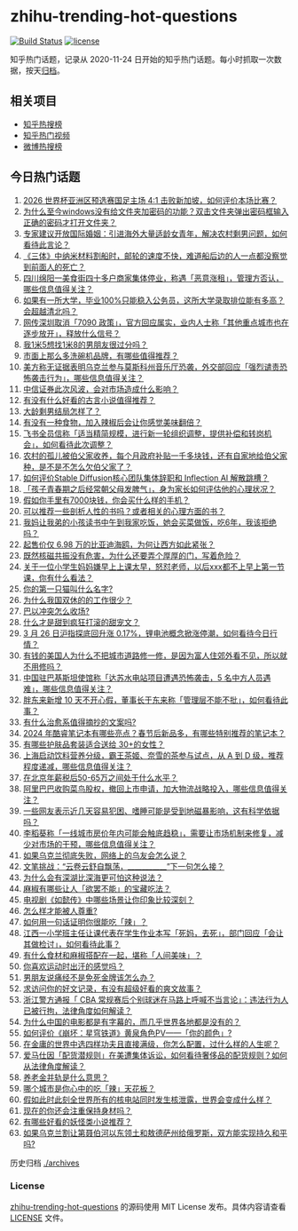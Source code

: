 # zhihu-trending-hot-questions

[![Build Status](https://github.com/justjavac/zhihu-trending-hot-questions/workflows/ci/badge.svg?branch=master)](https://github.com/justjavac/zhihu-trending-hot-questions/actions)
[![license](https://img.shields.io/github/license/justjavac/zhihu-trending-hot-questions)](https://github.com/justjavac/zhihu-trending-hot-questions/blob/master/LICENSE)

知乎热门话题，记录从 2020-11-24
日开始的知乎热门话题。每小时抓取一次数据，按天[归档](./archives)。

## 相关项目

- [知乎热搜榜](https://github.com/justjavac/zhihu-trending-top-search)
- [知乎热门视频](https://github.com/justjavac/zhihu-trending-hot-video)
- [微博热搜榜](https://github.com/justjavac/weibo-trending-hot-search)

## 今日热门话题

<!-- BEGIN -->
<!-- 最后更新时间 Wed Mar 27 2024 04:16:44 GMT+0800 (China Standard Time) -->

1. [2026 世界杯亚洲区预选赛国足主场 4:1 击败新加坡，如何评价本场比赛？](https://www.zhihu.com/question/650274159)
1. [为什么至今windows没有给文件夹加密码的功能？双击文件夹弹出密码框输入正确的密码才打开文件夹？](https://www.zhihu.com/question/649248771)
1. [专家建议开放国际婚姻：引进海外大量适龄女青年，解决农村剩男问题，如何看待此言论？](https://www.zhihu.com/question/650260861)
1. [《三体》中纳米材料割船时，邮轮的速度不快，难道船后边的人一点都没察觉到前面人的死亡？](https://www.zhihu.com/question/514469865)
1. [四川绵阳一美食街四十多户商家集体停业，称遇「恶意涨租」，管理方否认，哪些信息值得关注？](https://www.zhihu.com/question/650263322)
1. [如果有一所大学，毕业100%只能稳入公务员，这所大学录取排位能有多高？会超越清北吗？](https://www.zhihu.com/question/649576124)
1. [网传深圳取消「7090 政策」，官方回应属实，业内人士称「其他重点城市也在逐步放开」，释放什么信号？](https://www.zhihu.com/question/650231661)
1. [我1米5想找1米8的男朋友很过分吗？](https://www.zhihu.com/question/647144275)
1. [市面上那么多洗碗机品牌，有哪些值得推荐？](https://www.zhihu.com/question/649517262)
1. [美方称无证据表明乌克兰参与莫斯科州音乐厅恐袭，外交部回应「强烈谴责恐怖袭击行为」，哪些信息值得关注？](https://www.zhihu.com/question/650085911)
1. [中信证券此次风波，会对市场造成什么影响？](https://www.zhihu.com/question/649879216)
1. [有没有什么好看的古言小说值得推荐？](https://www.zhihu.com/question/356909389)
1. [大龄剩男结局怎样了？](https://www.zhihu.com/question/269869308)
1. [有没有一种食物，加入辣椒后会让你感觉美味翻倍？](https://www.zhihu.com/question/649692914)
1. [飞书全员信称「适当精简规模，进行新一轮组织调整，提供补偿和转岗机会」，如何看待此次调整？](https://www.zhihu.com/question/650203007)
1. [农村的孤儿被伯父家收养，每个月政府补贴一千多块钱，还有自家地给伯父家种，是不是不怎么欠伯父家了？](https://www.zhihu.com/question/648000970)
1. [如何评价Stable Diffusion核心团队集体辞职和 Inflection AI 解散跳槽？](https://www.zhihu.com/question/649693537)
1. [「孩子青春期之后经常朝父母发脾气」，身为家长如何评估他的心理状况？](https://www.zhihu.com/question/649386668)
1. [假如你手里有7000块钱，你会买什么样的手机？](https://www.zhihu.com/question/646886618)
1. [可以推荐一些剖析人性的书吗？或者相关的心理方面的书？](https://www.zhihu.com/question/649882767)
1. [我妈让我弟的小孩读书中午到我家吃饭，她会买菜做饭，吃6年，我该拒绝吗？](https://www.zhihu.com/question/649717842)
1. [起售价仅 6.98 万的比亚迪海鸥，为何让西方如此紧张？](https://www.zhihu.com/question/650072606)
1. [既然核磁共振没有危害，为什么还要弄个厚厚的门，写着危险？](https://www.zhihu.com/question/649270606)
1. [关于一位小学生妈妈嫌早上上课太早，怒怼老师，以后xxx都不上早上第一节课，你有什么看法？](https://www.zhihu.com/question/646682399)
1. [你的第一只猫叫什么名字?](https://www.zhihu.com/question/457618292)
1. [为什么我国双休的的工作很少？](https://www.zhihu.com/question/638174482)
1. [巴以冲突怎么收场?](https://www.zhihu.com/question/649138454)
1. [什么才是甜到疯狂打滚的甜宠文？](https://www.zhihu.com/question/645531488)
1. [3 月 26 日沪指探底回升涨 0.17%，锂电池概念掀涨停潮，如何看待今日行情？](https://www.zhihu.com/question/650185412)
1. [有钱的美国人为什么不把城市道路修一修，是因为富人住郊外看不见，所以就不用修吗？](https://www.zhihu.com/question/634601137)
1. [中国驻巴基斯坦使馆称「达苏水电站项目遭遇恐怖袭击，5 名中方人员遇难」，哪些信息值得关注？](https://www.zhihu.com/question/650276859)
1. [胖东来新增 10 天不开心假，董事长于东来称「管理层不能不批」，如何看待此事？](https://www.zhihu.com/question/650250177)
1. [有什么治愈系值得摘抄的文案吗?](https://www.zhihu.com/question/647015545)
1. [2024 年酷睿笔记本有哪些亮点？春节后新品多，有哪些特别推荐的笔记本？](https://www.zhihu.com/question/645328131)
1. [有哪些护肤品套装适合送给 30+的女性？](https://www.zhihu.com/question/645932405)
1. [上海启动饮料营养分级，霸王茶姬、奈雪的茶参与试点，从 A 到 D 级，推荐程度递减，哪些信息值得关注？](https://www.zhihu.com/question/650252195)
1. [在北京年薪税后50-65万之间处于什么水平？](https://www.zhihu.com/question/596472981)
1. [阿里巴巴收购菜鸟股权，撤回上市申请，加大物流战略投入，哪些信息值得关注？](https://www.zhihu.com/question/650278659)
1. [一些网友表示近几天容易犯困、嗜睡可能是受到地磁暴影响，这有科学依据吗？](https://www.zhihu.com/question/650208336)
1. [李稻葵称「一线城市房价年内可能会触底趋稳」，需要让市场机制来修复，减少对市场的干预，哪些信息值得关注？](https://www.zhihu.com/question/650179855)
1. [如果乌克兰彻底失败，网络上的乌友会怎么说？](https://www.zhihu.com/question/650169274)
1. [文笔挑战：“云卷云舒自飘荡，___________”下一句怎么接？](https://www.zhihu.com/question/650152455)
1. [为什么会有深湖比深海更可怕这种说法？](https://www.zhihu.com/question/310112318)
1. [麻椒有哪些让人「欲罢不能」的宝藏吃法？](https://www.zhihu.com/question/649692905)
1. [电视剧《如懿传》中哪些场景让你印象比较深刻？](https://www.zhihu.com/question/648781243)
1. [怎么样才能被人尊重?](https://www.zhihu.com/question/452482284)
1. [如何用一句话证明你很能吃「辣」？](https://www.zhihu.com/question/649692925)
1. [江西一小学班主任让课代表在学生作业本写「死妈，去死」，部门回应「会让其做检讨」，如何看待此事？](https://www.zhihu.com/question/650203051)
1. [有什么食材和麻椒搭配在一起，堪称「人间美味」？](https://www.zhihu.com/question/649692836)
1. [你喜欢运动时出汗的感觉吗？](https://www.zhihu.com/question/650008668)
1. [男朋友说痛经不是免死金牌该怎么办？](https://www.zhihu.com/question/649628084)
1. [求访问你的好文记录，有没有超级好看的爽文故事？](https://www.zhihu.com/question/584637091)
1. [浙江警方通报「 CBA 常规赛后个别球迷在马路上呼喊不当言论」：违法行为人已被行拘，法律角度如何解读？](https://www.zhihu.com/question/650033481)
1. [为什么中国的电影都是有字幕的，而几乎世界各地都是没有的？](https://www.zhihu.com/question/547929535)
1. [如何评价《崩坏：星穹铁道》黄泉角色PV——「你的颜色」?](https://www.zhihu.com/question/650205482)
1. [在金庸的世界中选四样功夫且直接满级，你怎么配置，过什么样的人生呢？](https://www.zhihu.com/question/644918580)
1. [爱马仕因「配货潜规则」在美遭集体诉讼，如何看待奢侈品的配货规则？如何从法律角度解读？](https://www.zhihu.com/question/650196320)
1. [养老金并轨是什么意思？](https://www.zhihu.com/question/22964484)
1. [哪个城市是你心中的吃「辣」天花板？](https://www.zhihu.com/question/649692913)
1. [假如此时此刻全世界所有的核电站同时发生核泄露，世界会变成什么样？](https://www.zhihu.com/question/649621014)
1. [现在的你还会注重保持身材吗？](https://www.zhihu.com/question/649927992)
1. [有哪些好看的妖怪类小说推荐？](https://www.zhihu.com/question/347373602)
1. [如果乌克兰割让第聂伯河以东领土和敖德萨州给俄罗斯，双方能实现持久和平吗?](https://www.zhihu.com/question/650146544)

<!-- END -->

历史归档 [./archives](./archives)

### License

[zhihu-trending-hot-questions](https://github.com/justjavac/zhihu-trending-hot-questions)
的源码使用 MIT License 发布。具体内容请查看 [LICENSE](./LICENSE) 文件。
